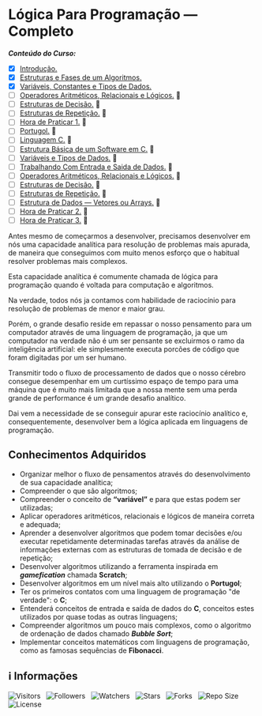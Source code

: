 <!-- Título -->
# Lógica Para Programação — Completo

***Conteúdo do Curso:***

* [x] [Introdução.](https://github.com/Devsgeeknerd/mod-int-log-par-pro-com-bas)
* [x] [Estruturas e Fases de um Algoritmos.](https://github.com/Devsgeeknerd/mod-est-fas-alg-log-par-pro-com-bas)
* [x] [Variáveis, Constantes e Tipos de Dados.](https://github.com/Devsgeeknerd/mod-var-con-tip-dad-log-par-pro-com-bas)
* [ ] [Operadores Aritméticos, Relacionais e Lógicos.](https://github.com/Devsgeeknerd/mod-ope-ari-rel-log-log-par-pro-com-bas) :construction:
* [ ] [Estruturas de Decisão.](https://github.com/Devsgeeknerd/mod-est-dec-log-par-pro-com-bas) :construction:
* [ ] [Estruturas de Repetição.](https://github.com/Devsgeeknerd/mod-est-rep-log-par-pro-com-bas) :construction:
* [ ] [Hora de Praticar 1.](https://github.com/Devsgeeknerd/mod-hor-pra-1-log-par-pro-com-bas) :construction:
* [ ] [Portugol.](https://github.com/Devsgeeknerd/mod-por-log-par-pro-com-bas) :construction:
* [ ] [Linguagem C.](https://github.com/Devsgeeknerd/mod-lin-c-log-par-pro-com-bas) :construction:
* [ ] [Estrutura Básica de um Software em C.](https://github.com/Devsgeeknerd/mod-est-bas-sof-c-log-par-pro-com-bas) :construction:
* [ ] [Variáveis e Tipos de Dados.](https://github.com/Devsgeeknerd/mod-var-tip-dad-log-par-pro-com-bas) :construction:
* [ ] [Trabalhando Com Entrada e Saida de Dados.](https://github.com/Devsgeeknerd/mod-tra-ent-sai-dad-log-par-pro-com-bas) :construction:
* [ ] [Operadores Aritméticos, Relacionais e Lógicos.](https://github.com/Devsgeeknerd/mod-ope-ari-rel-log-log-par-pro-com-bas) :construction:
* [ ] [Estruturas de Decisão.](https://github.com/Devsgeeknerd/mod-est-dec-log-par-pro-bas) :construction:
* [ ] [Estruturas de Repetição.](https://github.com/Devsgeeknerd/mod-est-rep-log-par-pro-com-bas) :construction:
* [ ] [Estrutura de Dados — Vetores ou Arrays.](https://github.com/Devsgeeknerd/mod-est-dad-vet-arr-log-par-pro-com-bas) :construction:
* [ ] [Hora de Praticar 2.](https://github.com/Devsgeeknerd/mod-hor-pra-2-log-par-pro-com-bas) :construction:
* [ ] [Hora de Praticar 3.](https://github.com/Devsgeeknerd/mod-hor-pra-3-log-par-pro-com-bas) :construction:

Antes mesmo de começarmos a desenvolver, precisamos desenvolver em nós uma capacidade analítica para resolução de problemas mais apurada, de maneira que conseguimos com muito menos esforço que o habitual resolver problemas mais complexos.

Esta capacidade analítica é comumente chamada de lógica para programação quando é voltada para computação e algoritmos.

Na verdade, todos nós ja contamos com habilidade de raciocínio para resolução de problemas de menor e maior grau.

Porém, o grande desafio reside em repassar o nosso pensamento para um computador através de uma linguagem de programação, ja que um computador na verdade não é um ser pensante se excluirmos o ramo da inteligência artificial: ele simplesmente executa porcões de código que foram digitadas por um ser humano.

Transmitir todo o fluxo de processamento de dados que o nosso cérebro consegue desempenhar em um curtíssimo espaço de tempo para uma máquina que é muito mais limitada que a nossa mente sem uma perda grande de performance é um grande desafio analítico.

Dai vem a necessidade de se conseguir apurar este raciocínio analítico e, consequentemente, desenvolver bem a lógica aplicada em linguagens de programação.

## Conhecimentos Adquiridos

* Organizar melhor o fluxo de pensamentos através do desenvolvimento de sua capacidade analítica;
* Compreender o que são algoritmos;
* Compreender o conceito de **“variável”** e para que estas podem ser utilizadas;
* Aplicar operadores aritméticos, relacionais e lógicos de maneira correta e adequada;
* Aprender a desenvolver algoritmos que podem tomar decisões e/ou executar repetidamente determinadas tarefas através da análise de informações externas com as estruturas de tomada de decisão e de repetição;
* Desenvolver algoritmos utilizando a ferramenta inspirada em ***gamefication*** chamada **Scratch**;
* Desenvolver algoritmos em um nível mais alto utilizando o **Portugol**;
* Ter os primeiros contatos com uma linguagem de programação "de verdade": o **C**;
* Entenderá conceitos de entrada e saída de dados do **C**, conceitos estes utilizados por quase todas as outras linguagens;
* Compreender algoritmos um pouco mais complexos, como o algoritmo de ordenação de dados chamado ***Bubble Sort***;
* Implementar conceitos matemáticos com linguagens de programação, como as famosas sequências de **Fibonacci**.

<!-- Informações -->
## &#8505; Informações

![Visitors](https://api.visitorbadge.io/api/visitors?path=Devsgeeknerd%2Fcur-log-par-pro-com-bas&label=Visitantes&labelColor=%23f9e64f&countColor=%23008000&style=plastic "Total de Visitas")
&nbsp;
![Followers](https://img.shields.io/github/followers/Devsgeeknerd?style=p&label=Seguidores&labelColor=f9e64f&color=008000 "Total de Seguidores")
&nbsp;
![Watchers](https://img.shields.io/github/watchers/Devsgeeknerd/cur-log-par-pro-com-bas?style=p&label=Observadores&labelColor=f9e64f&color=008000 "Total de Observadores")
&nbsp;
![Stars](https://img.shields.io/github/stars/Devsgeeknerd/cur-log-par-pro-com-bas?style=p&label=Estrelas&labelColor=f9e64f&color=008000 "Total de Estrelas")
&nbsp;
![Forks](https://img.shields.io/github/forks/Devsgeeknerd/cur-log-par-pro-com-bas?style=p&label=Bifurcações&labelColor=f9e64f&color=008000 "Total de Bifurcações")
&nbsp;
![Repo Size](https://img.shields.io/github/repo-size/Devsgeeknerd/cur-log-par-pro-com-bas?style=p&label=Tamanho&labelColor=f9e64f&color=008000& "Tamanho do Repositório")
&nbsp;
![License](https://img.shields.io/github/license/Devsgeeknerd/cur-log-par-pro-com-bas?style=p&label=Licença&labelColor=f9e64f&color=008000 "Licença do Repositório")
